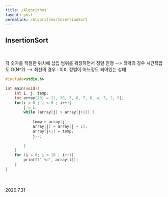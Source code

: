 ```yaml
---
title: /Algorithms
layout: post
permalink: /Algorithms/InsertionSort
---
```


## InsertionSort 
<br/>
  
각 숫자를 적절한 위치에 삽입
범위를 확장하면서 정렬 진행 
--> 최악의 경우 시간복잡도 O(N^2)
--> 최선의 경우 : 이미 정렬이 어느정도 되어있는 상태
<br/>

```c
#include<stdio.h>

int main(void){
    int i, j, temp;
    int array[10] = {1, 10, 5, 8, 7, 6, 4, 3, 2, 9};
    for(i = 0 ; i < 9 ; i++){
        j = i;
        while (array[j] > array[j+1]) {
            
            temp = array[j];
            array[j] = array[j + 1];
            array[j+1] = temp;
            j--;
            
        }
    }
    for (i = 0; i < 10 ; i++){
        printf(" %d", array[i]);
    } 
}
```

<br/>
<br/>
2020.7.31